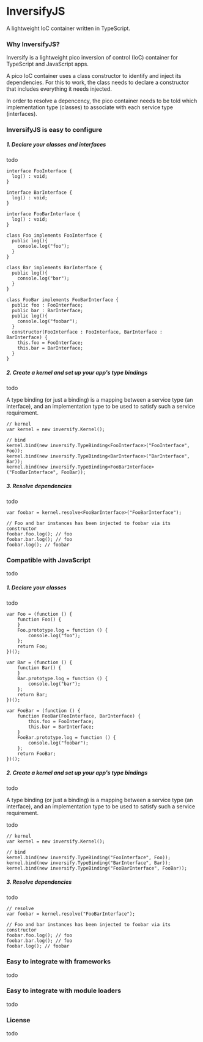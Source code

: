 # InversifyJS
A lightweight IoC container written in TypeScript.

### Why InversifyJS?

Inversify is a lightweight pico inversion of control (IoC) container
for TypeScript and JavaScript apps.

A pico IoC container uses a class constructor to identify and inject its
dependencies. For this to work, the class needs to declare a constructor that
includes everything it needs injected.

In order to resolve a depencency, the pico container needs to be told which
implementation type (classes) to associate with each service type (interfaces).

### InversifyJS is easy to configure

##### 1. Declare your classes and interfaces
todo

```
interface FooInterface {
  log() : void;
}
 
interface BarInterface {
  log() : void;
}
 
interface FooBarInterface {
  log() : void;
}
 
class Foo implements FooInterface {
  public log(){ 
    console.log("foo"); 
  }
}
 
class Bar implements BarInterface {
  public log(){ 
    console.log("bar"); 
  }
}
 
class FooBar implements FooBarInterface {
  public foo : FooInterface;
  public bar : BarInterface;
  public log(){ 
    console.log("foobar"); 
  }
  constructor(FooInterface : FooInterface, BarInterface : BarInterface) {
    this.foo = FooInterface;
    this.bar = BarInterface;
  }
}
```

##### 2. Create a kernel and set up your app's type bindings
todo

A type binding (or just a binding) is a mapping between a service type
(an interface), and an implementation type to be used to satisfy such a
service requirement.

```
// kernel
var kernel = new inversify.Kernel();
 
// bind
kernel.bind(new inversify.TypeBinding<FooInterface>("FooInterface", Foo));
kernel.bind(new inversify.TypeBinding<BarInterface>("BarInterface", Bar));
kernel.bind(new inversify.TypeBinding<FooBarInterface>("FooBarInterface", FooBar));
```
##### 3. Resolve dependencies
todo

```
var foobar = kernel.resolve<FooBarInterface>("FooBarInterface");

// Foo and bar instances has been injected to foobar via its constructor
foobar.foo.log(); // foo
foobar.bar.log(); // foo
foobar.log(); // foobar
```

### Compatible with JavaScript

todo

##### 1. Declare your classes
todo

```
var Foo = (function () {
    function Foo() {
    }
    Foo.prototype.log = function () {
        console.log("foo");
    };
    return Foo;
})();
 
var Bar = (function () {
    function Bar() {
    }
    Bar.prototype.log = function () {
        console.log("bar");
    };
    return Bar;
})();
 
var FooBar = (function () {
    function FooBar(FooInterface, BarInterface) {
        this.foo = FooInterface;
        this.bar = BarInterface;
    }
    FooBar.prototype.log = function () {
        console.log("foobar");
    };
    return FooBar;
})();
``` 

##### 2. Create a kernel and set up your app's type bindings

todo

A type binding (or just a binding) is a mapping between a service type
(an interface), and an implementation type to be used to satisfy such a
service requirement.

todo

```
// kernel
var kernel = new inversify.Kernel();
 
// bind
kernel.bind(new inversify.TypeBinding("FooInterface", Foo));
kernel.bind(new inversify.TypeBinding("BarInterface", Bar));
kernel.bind(new inversify.TypeBinding("FooBarInterface", FooBar));
 ```
##### 3. Resolve dependencies

todo

 ```
// resolve
var foobar = kernel.resolve("FooBarInterface");

// Foo and bar instances has been injected to foobar via its constructor
foobar.foo.log(); // foo
foobar.bar.log(); // foo
foobar.log(); // foobar
```

### Easy to integrate with frameworks

todo

###  Easy to integrate with module loaders

todo

### License

todo
